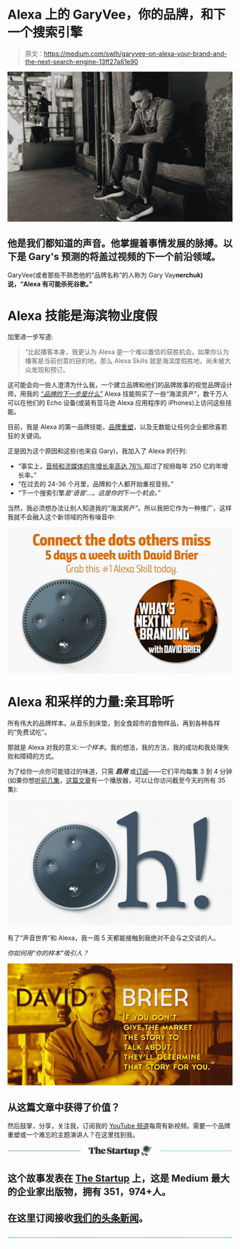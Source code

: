 # Alexa 上的 GaryVee，你的品牌，和下一个搜索引擎

> 原文：<https://medium.com/swlh/garyvee-on-alexa-your-brand-and-the-next-search-engine-13ff27a81e90>

![](img/716896e6004b46b368ad13b28e0064f0.png)

## 他是我们都知道的声音。他掌握着事情发展的脉搏。以下是 Gary's 预测的将盖过视频的下一个前沿领域。

GaryVee(或者那些不熟悉他的“品牌名称”的人称为 Gary Vay**nerchuk)说，“Alexa 有可能杀死谷歌。”**

# Alexa 技能是海滨物业度假

加里进一步写道:

> “比起播客本身，我更认为 Alexa 是一个难以置信的获胜机会。如果你认为播客是当前创意的目的地，那么 Alexa Skills 就是海滨度假胜地，尚未被大众发现和预订。

这可能会向一些人澄清为什么我，一个建立品牌和他们的品牌故事的视觉品牌设计师，用我的 [*“品牌的下一步是什么”*](http://amzn.to/2ydjuM0) Alexa 技能购买了一些“海滨资产”，数千万人可以在他们的 Echo 设备(或装有亚马逊 Alexa 应用程序的 iPhones)上访问这些技能。

目前，我是 Alexa 的第一品牌技能，[品牌重塑](https://www.risingabovethenoise.com/how-to-rebrand-19-questions-ask-before-you-start/)，以及无数能让任何企业都欣喜若狂的关键词。

正是因为这个原因和这些(也来自 Gary)，我加入了 Alexa 的行列:

*   “事实上，[音频和流媒体的年增长率高达 76%](http://www.nielsen.com/us/en/insights/reports/2017/2016-music-us-year-end-report.html),超过了视频每年 250 亿的年增长率。”
*   “在过去的 24-36 个月里，品牌和个人都开始重视音频。”
*   “下一个搜索引擎*是‘语音’…。这是你的*下一个*机会。”*

当然，我必须想办法让别人知道我的“海滨房产”。所以我把它作为一种推广，这样我就不会融入这个新领域的所有噪音中:

![](img/a2cd39e4c03aa89252020ba812d27f1e.png)

# Alexa 和采样的力量:亲耳聆听

所有伟大的品牌样本。从音乐到床垫，到全食超市的食物样品，再到各种各样的“免费试吃”。

那就是 Alexa 对我的意义:*一个样本*。我的想法，我的方法，我的成功和我处理失败和障碍的方式。

为了给你一点你可能错过的味道，只需 ***启用*** 或[订阅](http://amzn.to/2ydjuM0)——它们平均每集 3 到 4 分钟(如果你想[听前几集](https://www.risingabovethenoise.com/garyvee-on-alexa-your-brand-and-the-next-search-engine/)，[这篇文章](https://www.risingabovethenoise.com/garyvee-on-alexa-your-brand-and-the-next-search-engine/)有一个播放器，可以让你访问截至今天的所有 35 集):

![](img/ce7908870f8669f95a47eada2dd742a9.png)

有了“声音世界”和 Alexa，我一周 5 天都能接触到我绝对不会与之交谈的人。

*你如何用“你的样本”吸引人？*

![](img/2a2c2c16933729c1bbc8790acda06665.png)

## 从这篇文章中获得了价值？
然后鼓掌，分享，关注我，订阅我的 [YouTube 频道](https://www.youtube.com/user/headmusik)每周有新视频。需要一个品牌重塑或一个难忘的主题演讲人？在这里找到我。

[![](img/308a8d84fb9b2fab43d66c117fcc4bb4.png)](https://medium.com/swlh)

## 这个故事发表在 [The Startup](https://medium.com/swlh) 上，这是 Medium 最大的企业家出版物，拥有 351，974+人。

## 在这里订阅接收[我们的头条新闻](http://growthsupply.com/the-startup-newsletter/)。

[![](img/b0164736ea17a63403e660de5dedf91a.png)](https://medium.com/swlh)